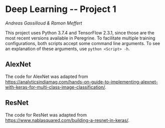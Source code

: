 # Deep Learning -- Project 1

*Andreas Gassilloud & Ramon Meffert*

This project uses Python 3.7.4 and TensorFlow 2.3.1, since those are the most recent versions available in Peregrine. To facilitate multiple training configurations, both scripts accept some command line arguments. To see an explanation of these arguments, use `python <Script> -h`.

## AlexNet

The code for AlexNet was adapted from <https://analyticsindiamag.com/hands-on-guide-to-implementing-alexnet-with-keras-for-multi-class-image-classification/>.

## ResNet

The code for ResNet was adapted from <https://www.nablasquared.com/building-a-resnet-in-keras/>.
